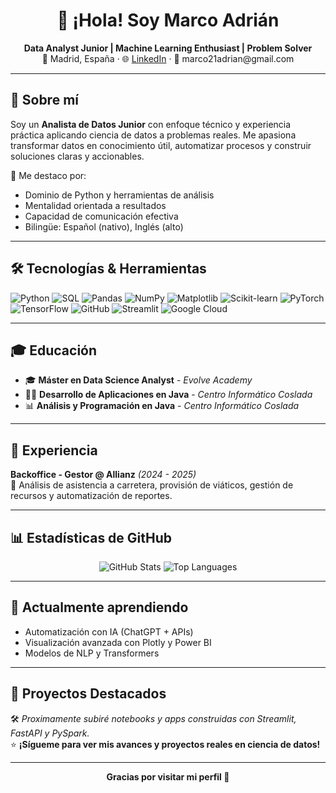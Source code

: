 <h1 align="center">👋 ¡Hola! Soy Marco Adrián</h1>

<p align="center">
  <b>Data Analyst Junior | Machine Learning Enthusiast | Problem Solver</b><br>
  📍 Madrid, España · 🌐 <a href="https://www.linkedin.com/in/marco-adrian-5b1bb4279/">LinkedIn</a> · 📨 marco21adrian@gmail.com
</p>

---

## 🚀 Sobre mí

Soy un **Analista de Datos Junior** con enfoque técnico y experiencia práctica aplicando ciencia de datos a problemas reales. Me apasiona transformar datos en conocimiento útil, automatizar procesos y construir soluciones claras y accionables.

🧩 Me destaco por:
- Dominio de Python y herramientas de análisis
- Mentalidad orientada a resultados
- Capacidad de comunicación efectiva
- Bilingüe: Español (nativo), Inglés (alto)

---

## 🛠️ Tecnologías & Herramientas

![Python](https://img.shields.io/badge/-Python-3776AB?style=flat&logo=python&logoColor=white)
![SQL](https://img.shields.io/badge/-SQL-4479A1?style=flat&logo=mysql&logoColor=white)
![Pandas](https://img.shields.io/badge/-Pandas-150458?style=flat&logo=pandas&logoColor=white)
![NumPy](https://img.shields.io/badge/-NumPy-013243?style=flat&logo=numpy)
![Matplotlib](https://img.shields.io/badge/-Matplotlib-11557C?style=flat&logo=matplotlib)
![Scikit-learn](https://img.shields.io/badge/-Scikit--learn-F7931E?style=flat&logo=scikit-learn&logoColor=white)
![PyTorch](https://img.shields.io/badge/-PyTorch-EE4C2C?style=flat&logo=pytorch&logoColor=white)
![TensorFlow](https://img.shields.io/badge/-TensorFlow-FF6F00?style=flat&logo=tensorflow&logoColor=white)
![GitHub](https://img.shields.io/badge/-GitHub-181717?style=flat&logo=github)
![Streamlit](https://img.shields.io/badge/-Streamlit-FF4B4B?style=flat&logo=streamlit&logoColor=white)
![Google Cloud](https://img.shields.io/badge/-Google%20Cloud-4285F4?style=flat&logo=google-cloud&logoColor=white)

---

## 🎓 Educación

- 🎓 **Máster en Data Science Analyst** - *Evolve Academy*
- 🧑‍💻 **Desarrollo de Aplicaciones en Java** - *Centro Informático Coslada*
- 📊 **Análisis y Programación en Java** - *Centro Informático Coslada*

---

## 💼 Experiencia

**Backoffice - Gestor @ Allianz** *(2024 - 2025)*  
📌 Análisis de asistencia a carretera, provisión de viáticos, gestión de recursos y automatización de reportes.

---

## 📊 Estadísticas de GitHub

<p align="center">
  <img src="https://github-readme-stats.vercel.app/api?username=Marco2113&show_icons=true&theme=tokyonight" alt="GitHub Stats" />
  <img src="https://github-readme-stats.vercel.app/api/top-langs/?username=Marco2113&layout=compact&theme=tokyonight" alt="Top Languages" />
</p>

---

## 🧠 Actualmente aprendiendo

- Automatización con IA (ChatGPT + APIs)
- Visualización avanzada con Plotly y Power BI
- Modelos de NLP y Transformers

---

## 📌 Proyectos Destacados

🛠 *Proximamente subiré notebooks y apps construidas con Streamlit, FastAPI y PySpark.*  
⭐ **¡Sígueme para ver mis avances y proyectos reales en ciencia de datos!**

---

<p align="center">
  <b>Gracias por visitar mi perfil 💙</b>
</p>


<!--
**Marco2113/Marco2113** is a ✨ _special_ ✨ repository because its `README.md` (this file) appears on your GitHub profile.

Here are some ideas to get you started:

- 🔭 I’m currently working on ...
- 🌱 I’m currently learning ...
- 👯 I’m looking to collaborate on ...
- 🤔 I’m looking for help with ...
- 💬 Ask me about ...
- 📫 How to reach me: ...
- 😄 Pronouns: ...
- ⚡ Fun fact: ...
-->
